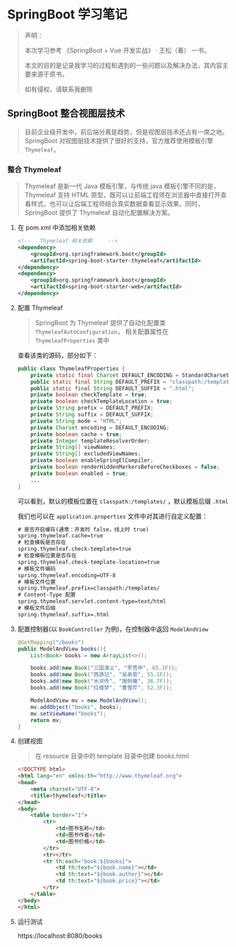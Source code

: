 # SpringBoot 学习笔记

> 声明：
> 
> 本次学习参考 《SpringBoot + Vue 开发实战》 · 王松（著） 一书。
> 
> 本文的目的是记录我学习的过程和遇到的一些问题以及解决办法，其内容主要来源于原书。
> 
> 如有侵权，请联系我删除

## SpringBoot 整合视图层技术

> 目前企业级开发中，前后端分离是趋势，但是视图层技术还占有一席之地。SpringBoot 对视图层技术提供了很好的支持，官方推荐使用模板引擎 `Thymeleaf`。

### 整合 Thymeleaf
> Thymeleaf 是新一代 Java 模板引擎，与传统 java 模板引擎不同的是，Thymeleaf 支持 HTML 原型，既可以让前端工程师在浏览器中直接打开查看样式，也可以让后端工程师结合真实数据查看显示效果。同时， SpringBoot 提供了 Thymeleaf 自动化配置解决方案。

1. 在 pom.xml 中添加相关依赖

	```xml
    <!--   Thymeleaf 相关依赖     -->
    <dependency>
        <groupId>org.springframework.boot</groupId>
        <artifactId>spring-boot-starter-thymeleaf</artifactId>
    </dependency>
    <dependency>
        <groupId>org.springframework.boot</groupId>
        <artifactId>spring-boot-starter-web</artifactId>
    </dependency>	
	```
2. 配置 Thymeleaf

	> SpringBoot 为 Thymeleaf 提供了自动化配置类 `ThymeleafAutoConfiguration`， 相关配置属性在 `ThymeleafProperties` 类中
	
	查看该类的源码，部分如下：
	```java
	public class ThymeleafProperties {
		private static final Charset DEFAULT_ENCODING = StandardCharsets.UTF_8;
		public static final String DEFAULT_PREFIX = "classpath:/templates/";
		public static final String DEFAULT_SUFFIX = ".html";
		private boolean checkTemplate = true;
		private boolean checkTemplateLocation = true;
		private String prefix = DEFAULT_PREFIX;
		private String suffix = DEFAULT_SUFFIX;
		private String mode = "HTML";
		private Charset encoding = DEFAULT_ENCODING;
		private boolean cache = true;
		private Integer templateResolverOrder;
		private String[] viewNames;
		private String[] excludedViewNames;
		private boolean enableSpringElCompiler;
		private boolean renderHiddenMarkersBeforeCheckboxes = false;
		private boolean enabled = true;
		...
	}
	```

	可以看到，默认的模板位置在 `classpath:/templates/` ，默认模板后缀 `.html`

	我们也可以在 `application.properties` 文件中对其进行自定义配置：

	```xml
	# 是否开启缓存(通常：开发时 false，线上时 true)
	spring.thymeleaf.cache=true
	# 检查模板是否存在
	spring.thymeleaf.check-template=true
	# 检查模板位置是否存在
	spring.thymeleaf.check-template-location=true
	# 模板文件编码
	spring.thymeleaf.encoding=UTF-8
	# 模板文件位置
	spring.thymeleaf.prefix=classpath:/templates/
	# Content-Type 配置
	spring.thymeleaf.servlet.content-type=text/html
	# 模板文件后缀
	spring.thymeleaf.suffix=.html
	```

3. 配置控制器(以 `BookController` 为例)，在控制器中返回 `ModelAndView`

	```java
	@GetMapping("/books")
    public ModelAndView books(){
        List<Book> books = new ArrayList<>();

        books.add(new Book("三国演义", "罗贯中", 65.3F));
        books.add(new Book("西游记", "吴承恩", 55.1F));
        books.add(new Book("水浒传", "施耐庵", 36.7F));
        books.add(new Book("红楼梦", "曹雪芹", 52.3F));

        ModelAndView mv = new ModelAndView();
        mv.addObject("books", books);
        mv.setViewName("books");
        return mv;
    }
	```



4. 创建视图

	> 在 resource 目录中的 template 目录中创建 books.html

	```html
	<!DOCTYPE html>
	<html lang="en" xmlns:th="http://www.thymeleaf.org">
	<head>
	    <meta charset="UTF-8">
	    <title>thymeleaf</title>
	</head>
	<body>
	    <table border="1">
	        <tr>
	            <td>图书名称</td>
	            <td>图书作者</td>
	            <td>图书价格</td>
	        </tr>
	        <tr></tr>
	        <tr th:each="book:${books}">
	            <td th:text="${book.name}"></td>
	            <td th:text="${book.author}"></td>
	            <td th:text="${book.price}"></td>
	        </tr>
	    </table>
	</body>
	</html>
	```

5. 运行测试

	https://localhost:8080/books

